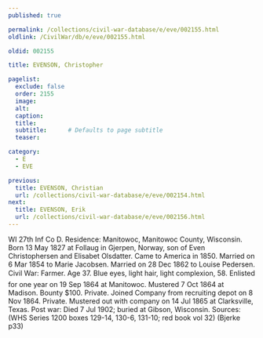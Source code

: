 ```yaml
---
published: true

permalink: /collections/civil-war-database/e/eve/002155.html
oldlink: /CivilWar/db/e/eve/002155.html

oldid: 002155

title: EVENSON, Christopher

pagelist:
  exclude: false
  order: 2155
  image: 
  alt:
  caption:
  title:
  subtitle:      # Defaults to page subtitle
  teaser:

category: 
  - E 
  - EVE

previous:
  title: EVENSON, Christian
  url: /collections/civil-war-database/e/eve/002154.html  
next:
  title: EVENSON, Erik
  url: /collections/civil-war-database/e/eve/002156.html   
---
```

WI 27th Inf Co D. Residence: Manitowoc, Manitowoc County, Wisconsin. Born 13 May 1827 at Follaug in Gjerpen, Norway, son of Even Christophersen and Elisabet Olsdatter. Came to America in 1850. Married on 6 Mar 1854 to Marie Jacobsen. Married on 28 Dec 1862 to Louise Pedersen. Civil War: Farmer. Age 37. Blue eyes, light hair, light complexion, 5&#146;8&#148;. Enlisted for one year on 19 Sep 1864 at Manitowoc. Mustered 7 Oct 1864 at Madison. Bounty $100. Private. Joined Company from recruiting depot on 8 Nov 1864. Private. Mustered out with company on 14 Jul 1865 at Clarksville, Texas. Post war: Died 7 Jul 1902; buried at Gibson, Wisconsin. Sources: (WHS Series 1200 boxes 129-14, 130-6, 131-10; red book vol 32) (Bjerke p33)